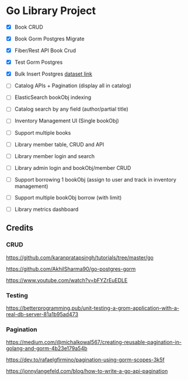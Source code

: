 # Go Library Project

- [X] Book CRUD
- [X] Book Gorm Postgres Migrate
- [X] Fiber/Rest API Book Crud
- [X] Test Gorm Postgres
- [X] Bulk Insert Postgres [dataset link](https://www.kaggle.com/datasets/jealousleopard/goodreadsbooks)
- [ ] Catalog APIs + Pagination (display all in catalog)
- [ ] ElasticSearch bookObj indexing
- [ ] Catalog search by any field (author/partial title)
- [ ] Inventory Management UI (Single bookObj)
- [ ] Support multiple books
- [ ] Library member table, CRUD and API
- [ ] Library member login and search
- [ ] Library admin login and bookObj/member CRUD
- [ ] Support borrowing 1 bookObj (assign to user and track in inventory management)
- [ ] Support multiple bookObj borrow (with limit)
- [ ] Library metrics dashboard


## Credits

### CRUD 
https://github.com/karanpratapsingh/tutorials/tree/master/go

https://github.com/AkhilSharma90/go-postgres-gorm

https://www.youtube.com/watch?v=bFYZrEuEDLE

### Testing
https://betterprogramming.pub/unit-testing-a-grom-application-with-a-real-db-server-81a1b95ad473

### Pagination
https://medium.com/@michalkowal567/creating-reusable-pagination-in-golang-and-gorm-4b23e179a54b

https://dev.to/rafaelgfirmino/pagination-using-gorm-scopes-3k5f

https://jonnylangefeld.com/blog/how-to-write-a-go-api-pagination